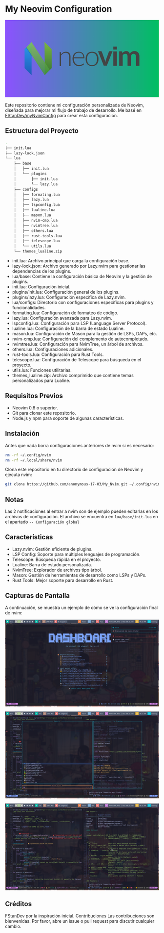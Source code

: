 # My Neovim Configuration

![Neovim Logo](img/logo.webp)

Este repositorio contiene mi configuración personalizada de Neovim, diseñada para mejorar mi flujo de trabajo de desarrollo. Me basé en [FStanDev/myNvimConfig](https://github.com/FStanDev/myNvimConfig) para crear esta configuración.

## Estructura del Proyecto

```bash
.
├── init.lua
├── lazy-lock.json
└── lua
    ├── base
    │   ├── init.lua
    │   └── plugins
    │       ├── init.lua
    │       └── lazy.lua
    ├── configs
    │   ├── formating.lua
    │   ├── lazy.lua
    │   ├── lspconfig.lua
    │   ├── lualine.lua
    │   ├── mason.lua
    │   ├── nvim-cmp.lua
    │   ├── nvimtree.lua
    │   ├── others.lua
    │   ├── rust-tools.lua
    │   ├── telescope.lua
    │   └── utils.lua
    └── themes_lualine.zip
```

- init.lua: Archivo principal que carga la configuración base.
- lazy-lock.json: Archivo generado por Lazy.nvim para gestionar las dependencias de los plugins.
- lua/base: Contiene la configuración básica de Neovim y la gestión de plugins.
- init.lua: Configuración inicial.
- plugins/init.lua: Configuración general de los plugins.
- plugins/lazy.lua: Configuración específica de Lazy.nvim.
- lua/configs: Directorio con configuraciones específicas para plugins y funcionalidades.
- formating.lua: Configuración de formateo de código.
- lazy.lua: Configuración avanzada para Lazy.nvim.
- lspconfig.lua: Configuración para LSP (Language Server Protocol).
- lualine.lua: Configuración de la barra de estado Lualine.
- mason.lua: Configuración de Mason para la gestión de LSPs, DAPs, etc.
- nvim-cmp.lua: Configuración del complemento de autocompletado.
- nvimtree.lua: Configuración para NvimTree, un árbol de archivos.
- others.lua: Configuraciones adicionales.
- rust-tools.lua: Configuración para Rust Tools.
- telescope.lua: Configuración de Telescope para búsqueda en el proyecto.
- utils.lua: Funciones utilitarias.
- themes_lualine.zip: Archivo comprimido que contiene temas personalizados para Lualine.

## Requisitos Previos

- Neovim 0.8 o superior.
- Git para clonar este repositorio.
- Node.js y npm para soporte de algunas características.

## Instalación

Antes que nada borra configuraciones anteriores de nvim si es necesario:

```bash
rm -rf ~/.config/nvim
rm -rf ~/.local/share/nvim
```

Clona este repositorio en tu directorio de configuración de Neovim y ejecuta nvim:

```bash
git clone https://github.com/anonymous-17-03/My_Nvim.git ~/.config/nvim && nvim
```

## Notas

Las 2 notificaciones al entrar a nvim son de ejemplo pueden editarlas en los archivos de configuración.
El archivo se encuentra en `lua/base/init.lua` en el apartado `-- Configuración global`

## Características

- Lazy.nvim: Gestión eficiente de plugins.
- LSP Config: Soporte para múltiples lenguajes de programación.
- Telescope: Búsqueda rápida en el proyecto.
- Lualine: Barra de estado personalizada.
- NvimTree: Explorador de archivos tipo árbol.
- Mason: Gestión de herramientas de desarrollo como LSPs y DAPs.
- Rust Tools: Mejor soporte para desarrollo en Rust.

## Capturas de Pantalla

A continuación, se muestra un ejemplo de cómo se ve la configuración final de nvim:

![Imagen 1](img/img1.png)

![Imagen 1](img/img2.png)

![Imagen 1](img/img3.png)

## Créditos

FStanDev por la inspiración inicial.
Contribuciones
Las contribuciones son bienvenidas. Por favor, abre un issue o pull request para discutir cualquier cambio.
